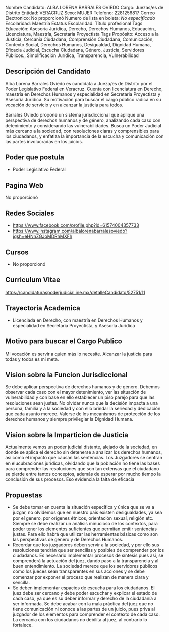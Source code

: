 Nombre Candidato: ALBA LORENA BARRALES OVIEDO
Cargo: Juezas/es de Distrito
Entidad: VERACRUZ
Sexo: MUJER
Telefono: 2281256817
Correo Electronico: No proporcionó
Numero de lista en boleta: *No especificado*
Escolaridad: Maestría
Estatus Escolaridad: Título profesional
Tags Educación: Asesoría Jurídica, Derecho, Derechos Humanos, Educación., Licenciatura, Maestría, Secretaria Proyectista
Tags Propósito: Acceso a la Justicia, Cercanía Ciudadana, Comprensión Ciudadana, Comunicación, Contexto Social, Derechos Humanos, Desigualdad, Dignidad Humana, Eficacia Judicial, Escucha Ciudadana, Género, Justicia, Servidores Públicos., Simplificación Jurídica, Transparencia, Vulnerabilidad


## Descripción del Candidato 

Alba Lorena Barrales Oviedo es candidata a Jueza/es de Distrito por el Poder Legislativo Federal en Veracruz. Cuenta con licenciatura en Derecho, maestría en Derechos Humanos y especialidad en Secretaria Proyectista y Asesoría Jurídica. Su motivación para buscar el cargo público radica en su vocación de servicio y en alcanzar la justicia para todos.

Barrales Oviedo propone un sistema jurisdiccional que aplique una perspectiva de derechos humanos y de género, analizando cada caso con detenimiento y considerando las vulnerabilidades. Busca un Poder Judicial más cercano a la sociedad, con resoluciones claras y comprensibles para los ciudadanos, y enfatiza la importancia de la escucha y comunicación con las partes involucradas en los juicios.


## Poder que postula

- Poder Legislativo Federal


## Pagina Web

No proporcionó


## Redes Sociales

- https://www.facebook.com/profile.php?id=61574004357733
- https://www.instagram.com/albalorenabarralesoviedo?igsh=eHNnZGJoMDRhMXFh


## Cursos

- No proporcionó


## Curriculum Vitae

https://candidaturaspoderjudicial.ine.mx/detalleCandidato/52751/11


## Trayectoria Academica

- Licenciada en Derecho, con maestría en Derechos Humanos y especialidad en Secretaria Proyectista, y Asesoría Jurídica


## Motivo para buscar el Cargo Publico

Mi vocación es servir a quien más lo necesite. Alcanzar la justicia para todas y todos es mi meta.


## Vision sobre la Funcion Jurisdiccional

Se debe aplicar perspectiva de derechos humanos y de género. Debemos observar cada caso con el mayor detenimiento, ver las situación de vulnerabilidad y con base en ello establecer un piso parejo para que las resoluciones sean justas. No olvidar nunca que la decisión impacta a una persona, familia y a la sociedad y con ello brindar la seriedad y dedicación que cada asunto merece. Valerse de los mecanismos de protección de los derechos humanos y siempre privilegiar la Dignidad Humana.


## Vision sobre la Imparticion de Justicia

Actualmente vemos un poder judicial distante, alejado de la sociedad, en donde se aplica el derecho sin detenerse a analizar los derechos humanos, así como el impacto que causan las sentencias. Los Juzgadores se centran en elucubraciones jurídicas, olvidando que la población no tiene las bases para comprender las resoluciones que son tan extensas que el ciudadano se pierde entre tantos conceptos, además de esperar por mucho tiempo la conclusión de sus procesos. Eso evidencia la falta de eficacia


## Propuestas

- Se debe tomar en cuenta la situación específica y única que se va a juzgar, no olvidemos que en nuestro país existen desigualdades, ya sea por el género, por orígenes étnicos, orientación sexual, religión etc. Siempre se debe realizar un análisis minucioso de los contextos, para poder tener los elementos suficientes que permitan emitir sentencias justas. Para ello habrá que utilizar las herramientas básicas como son las perspectivas de género y de Derechos Humanos.
- Recordar que los juzgadores deben servir a la sociedad, y por ello sus resoluciones tendrán que ser sencillas y posibles de comprender por los ciudadanos. Es necesario implementar procesos de síntesis pues así, se comprenderá la actuación del juez, dando paso a la transparencia y al buen entendimiento. La sociedad merece que los servidores públicos como los jueces sean transparentes en sus acciones y se debe comenzar por exponer el proceso que realizan de manera clara y sencilla.
- Se deben implementar espacios de escucha para los ciudadanos. El juez debe ser cercano y debe poder escuchar y explicar el estado de cada caso, ya que es su deber informar y derecho de la ciudadanía a ser informada. Se debe acabar con la mala práctica del juez que no tiene comunicación ni conoce a las partes de un juicio, pues priva al juzgador de los elementos para comprender el contexto de cada caso. La cercanía con los ciudadanos no debilita al juez, al contrario lo fortalece.

